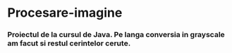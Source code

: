 # Procesare-imagine

### Proiectul de la cursul de Java. Pe langa conversia in grayscale am facut si restul cerintelor cerute.

